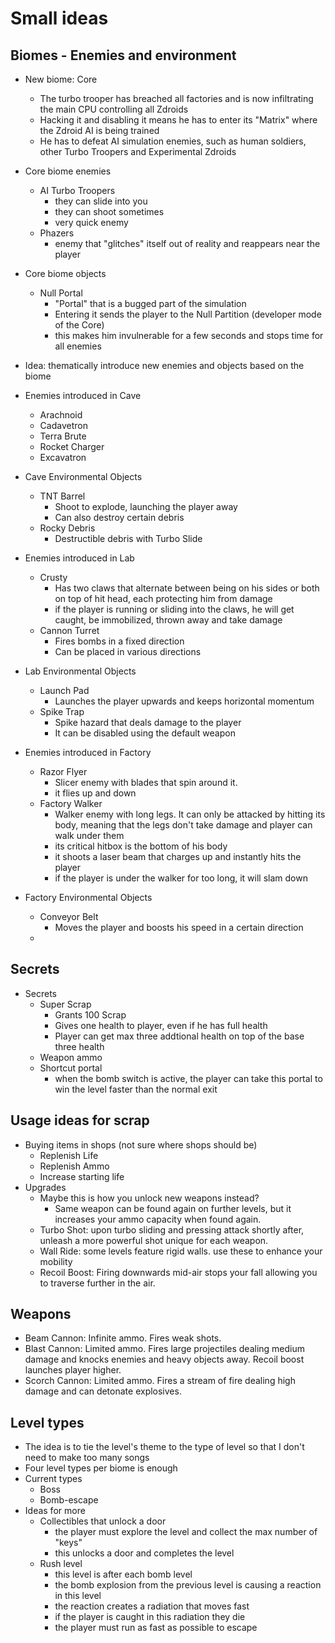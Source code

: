 # Small ideas

## Biomes - Enemies and environment

- New biome: Core
    - The turbo trooper has breached all factories and is now infiltrating the main CPU controlling all Zdroids
    - Hacking it and disabling it means he has to enter its "Matrix" where the Zdroid AI is being trained
    - He has to defeat AI simulation enemies, such as human soldiers, other Turbo Troopers and Experimental Zdroids
- Core biome enemies
    - AI Turbo Troopers
        - they can slide into you
        - they can shoot sometimes
        - very quick enemy
    - Phazers
        - enemy that "glitches" itself out of reality and reappears near the player
- Core biome objects
    - Null Portal
        - "Portal" that is a bugged part of the simulation
        - Entering it sends the player to the Null Partition (developer mode of the Core)
        - this makes him invulnerable for a few seconds and stops time for all enemies

- Idea: thematically introduce new enemies and objects based on the biome

- Enemies introduced in Cave
    - Arachnoid
    - Cadavetron
    - Terra Brute
    - Rocket Charger
    - Excavatron

- Cave Environmental Objects
    - TNT Barrel
        - Shoot to explode, launching the player away
        - Can also destroy certain debris
    - Rocky Debris
        - Destructible debris with Turbo Slide

-  Enemies introduced in Lab
    - Crusty
        - Has two claws that alternate between being on his sides or both on top of hit head, each protecting him from damage
        - if the player is running or sliding into the claws, he will get caught, be immobilized, thrown away and take damage
    - Cannon Turret
        - Fires bombs in a fixed direction
        - Can be placed in various directions

- Lab Environmental Objects
    - Launch Pad
        - Launches the player upwards and keeps horizontal momentum
    - Spike Trap
        - Spike hazard that deals damage to the player
        - It can be disabled using the default weapon

- Enemies introduced in Factory
    - Razor Flyer
        - Slicer enemy with blades that spin around it. 
        - it flies up and down 
    - Factory Walker
        - Walker enemy with long legs. It can only be attacked by hitting its body, meaning that the legs don't take damage and player can walk under them
        - its critical hitbox is the bottom of his body
        - it shoots a laser beam that charges up and instantly hits the player
        - if the player is under the walker for too long, it will slam down

- Factory Environmental Objects
    - Conveyor Belt
        - Moves the player and boosts his speed in a certain direction
    - 

## Secrets

- Secrets
    - Super Scrap
        - Grants 100 Scrap
        - Gives one health to player, even if he has full health
        - Player can get max three addtional health on top of the base three health
    - Weapon ammo
    - Shortcut portal
        - when the bomb switch is active, the player can take this portal to win the level faster than the normal exit
## Usage ideas for scrap

- Buying items in shops (not sure where shops should be)
    - Replenish Life
    - Replenish Ammo
    - Increase starting life
- Upgrades
    - Maybe this is how you unlock new weapons instead? 
        - Same weapon can be found again on further levels, but it increases your ammo capacity when found again. 
    - Turbo Shot: upon turbo sliding and pressing attack shortly after, unleash a more powerful shot unique for each weapon. 
    - Wall Ride: some levels feature rigid walls. use these to enhance your mobility
    - Recoil Boost: Firing downwards mid-air stops your fall allowing you to traverse further in the air. 

## Weapons

- Beam Cannon: Infinite ammo. Fires weak shots.
- Blast Cannon: Limited ammo. Fires large projectiles dealing medium damage and knocks enemies and heavy objects away. Recoil boost launches player higher. 
- Scorch Cannon: Limited ammo. Fires a stream of fire dealing high damage and can detonate explosives. 

## Level types

- The idea is to tie the level's theme to the type of level so that I don't need to make too many songs
- Four level types per biome is enough
- Current types
    - Boss
    - Bomb-escape
- Ideas for more
    - Collectibles that unlock a door
        - the player must explore the level and collect the max number of "keys"
        - this unlocks a door and completes the level
    - Rush level
        - this level is after each bomb level
        - the bomb explosion from the previous level is causing a reaction in this level
        - the reaction creates a radiation that moves fast
        - if the player is caught in this radiation they die
        - the player must run as fast as possible to escape 
